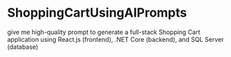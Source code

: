 # ShoppingCartUsingAIPrompts
give me high-quality prompt to generate a full-stack Shopping Cart application using React.js (frontend), .NET Core (backend), and SQL Server (database)
